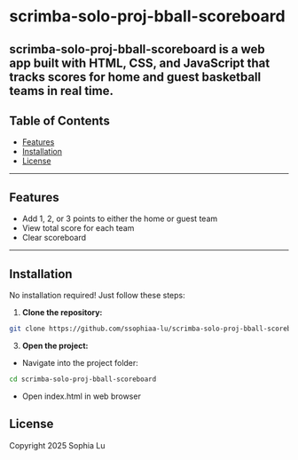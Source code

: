 # scrimba-solo-proj-bball-scoreboard

scrimba-solo-proj-bball-scoreboard is a web app built with HTML, CSS, and JavaScript that tracks scores for home and guest basketball teams in real time.
---

## Table of Contents
- [Features](#features)
- [Installation](#installation)
- [License](#license)

---

## Features
- Add 1, 2, or 3 points to either the home or guest team
- View total score for each team
- Clear scoreboard

---

## Installation
No installation required! Just follow these steps:

1. **Clone the repository:**
```bash
git clone https://github.com/ssophiaa-lu/scrimba-solo-proj-bball-scoreboard.git
```

3. **Open the project:**
- Navigate into the project folder:
```bash
cd scrimba-solo-proj-bball-scoreboard
```
- Open index.html in web browser


## License
Copyright 2025 Sophia Lu


